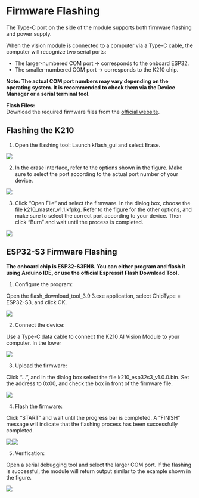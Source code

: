 # Firmware Flashing
The Type-C port on the side of the module supports both firmware flashing and power supply.

When the vision module is connected to a computer via a Type-C cable, the computer will recognize two serial ports: 

+ The larger-numbered COM port → corresponds to the onboard ESP32.
+ The smaller-numbered COM port → corresponds to the K210 chip.

**Note: The actual COM port numbers may vary depending on the operating system. It is recommended to check them via the Device Manager or a serial terminal tool.**

**Flash Files:**  
Download the required firmware files from the [official website](https://www.icrobot.com/www/cn/index.html#/file/index?type2=ICreate%20AI%20Vision).

## Flashing the K210
1. Open the flashing tool: Launch kflash_gui and select Erase.

![](img/FF1.png)

2. In the erase interface, refer to the options shown in the figure. Make sure to select the port according to the actual port number of your device.

![](img/FF2.png)

3. Click “Open File” and select the firmware. In the dialog box, choose the file k210_master_v1.1.kfpkg. Refer to the figure for the other options, and make sure to select the correct port according to your device. Then click “Burn” and wait until the process is completed.

![](img/FF3.png)

## ESP32-S3 Firmware Flashing
**The onboard chip is ESP32-S3FN8. You can either program and flash it using Arduino IDE, or use the official Espressif Flash Download Tool.**

1. Configure the program:

Open the flash_download_tool_3.9.3.exe application, select ChipType = ESP32-S3, and click OK.

![](img/FF4.png)

2. Connect the device:

Use a Type-C data cable to connect the K210 AI Vision Module to your computer. In the lower

![](img/FF5.png)

3. Upload the firmware:

Click “...”, and in the dialog box select the file k210_esp32s3_v1.0.0.bin. Set the address to 0x00, and check the box in front of the firmware file.

![](img/FF6.png)

4. Flash the firmware:

Click “START” and wait until the progress bar is completed. A “FINISH” message will indicate that the flashing process has been successfully completed.

![](img/FF7.png)![](img/FF8.png)

5. Verification:

Open a serial debugging tool and select the larger COM port. If the flashing is successful, the module will return output similar to the example shown in the figure.

![](img/FF9.png)

